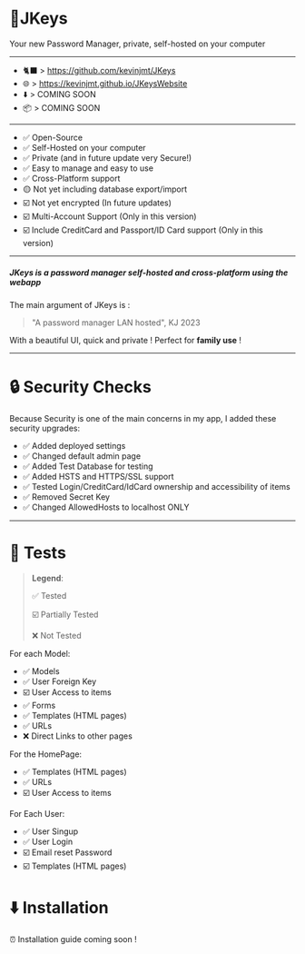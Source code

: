 # 🔑JKeys
Your new Password Manager, private, self-hosted on your computer
___

- 🐈‍⬛ > https://github.com/kevinjmt/JKeys
- 🌐 > https://kevinjmt.github.io/JKeysWebsite
- ⬇️ > COMING SOON
- 📦 > COMING SOON
___

- ✅ Open-Source
- ✅ Self-Hosted on your computer
- ✅ Private (and in future update very Secure!)
- ✅ Easy to manage and easy to use
- ✅ Cross-Platform support
- 🟡 Not yet including database export/import 
- ☑️ Not yet encrypted (In future updates)
- ☑️ Multi-Account Support (Only in this version)
- ☑️ Include CreditCard and Passport/ID Card support (Only in this version)

___

##### JKeys is a password manager self-hosted and cross-platform using the webapp

The main argument of JKeys is :
> "A password manager LAN hosted", KJ 2023

With a beautiful UI, quick and private ! Perfect for **family use** !

___

# 🔒 Security Checks
Because Security is one of the main concerns in my app, I added these security upgrades:
- ✅ Added deployed settings
- ✅ Changed default admin page
- ✅ Added Test Database for testing
- ✅ Added HSTS and HTTPS/SSL support
- ✅ Tested Login/CreditCard/IdCard ownership and accessibility of items
- ✅ Removed Secret Key
- ✅ Changed AllowedHosts to localhost ONLY

---
# 🧪 Tests
> __Legend__:
> 
> ✅ Tested
> 
> ☑️ Partially Tested
> 
> ❌ Not Tested


For each Model:
- ✅ Models
- ✅ User Foreign Key
- ☑️ User Access to items
- ✅ Forms
- ✅ Templates (HTML pages)
- ✅ URLs
- ❌ Direct Links to other pages

For the HomePage:
- ✅ Templates (HTML pages)
- ✅ URLs
- ☑️ User Access to items

For Each User:
- ✅ User Singup
- ✅ User Login
- ☑️ Email reset Password
- ☑️ Templates (HTML pages)

# ⬇️ Installation

⏰ Installation guide coming soon !